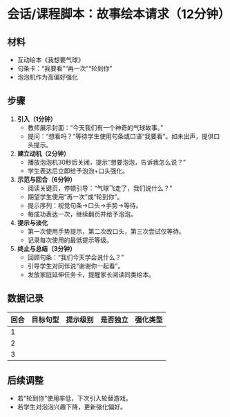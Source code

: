 # 会话/课程脚本：故事绘本请求（12分钟）

## 材料
- 互动绘本《我想要气球》
- 句条卡：“我要看”“再一次”“轮到你”
- 泡泡机作为高偏好强化

## 步骤
1. **引入（1分钟）**
   - 教师展示封面：“今天我们有一个神奇的气球故事。”
   - 提问：“想看吗？”等待学生使用句条或口语“我要看”。如未出声，提供口头提示。
2. **建立动机（2分钟）**
   - 播放泡泡机30秒后关闭，提示“想要泡泡，告诉我怎么说？”
   - 学生表达后立即给予泡泡+口头强化。
3. **示范与回合（6分钟）**
   - 阅读关键页，停顿引导：“气球飞走了，我们说什么？”
   - 期望学生使用“再一次”或“轮到你”。
   - 提示序列：视觉句条→口头→手势→等待。
   - 每成功表达一次，继续翻页并给予泡泡。
4. **提示与淡化**
   - 第一次使用手势提示，第二次改口头，第三次尝试仅等待。
   - 记录每次使用的最低提示等级。
5. **终止与总结（3分钟）**
   - 回顾句条：“我们今天学会说什么？”
   - 引导学生对同伴说“谢谢你一起看”。
   - 发放家庭延伸任务卡，提醒家长阅读同类绘本。

## 数据记录
| 回合 | 目标句型 | 提示级别 | 是否独立 | 强化类型 |
| --- | --- | --- | --- | --- |
| 1 | | | | |
| 2 | | | | |
| 3 | | | | |

## 后续调整
- 若“轮到你”使用率低，下次引入轮替游戏。
- 若学生对泡泡兴趣下降，更新强化偏好。
